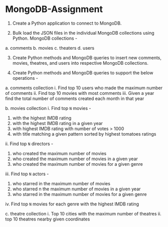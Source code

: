 # MongoDB-Assignment

1. Create a Python application to connect to MongoDB.

2. Bulk load the JSON files in the individual MongoDB collections using Python. MongoDB collections -

a. comments 
b. movies
c. theaters 
d. users

3. Create Python methods and MongoDB queries to insert new comments, movies, theatres, and users into respective MongoDB collections.

4. Create Python methods and MongoDB queries to support the below operations -

a. comments collection
i. Find top 10 users who made the maximum number of comments
ii. Find top 10 movies with most comments
iii. Given a year find the total number of comments created each month in that year

b. movies collection
i. Find top `N` movies -
1. with the highest IMDB rating
2. with the highest IMDB rating in a given year
3. with highest IMDB rating with number of votes > 1000
4. with title matching a given pattern sorted by highest tomatoes ratings

ii. Find top `N` directors -
1. who created the maximum number of movies
2. who created the maximum number of movies in a given year
3. who created the maximum number of movies for a given genre

iii. Find top `N` actors -
1. who starred in the maximum number of movies
2. who starred n the maximum number of movies in a given year
3. who starred in the maximum number of movies for a given genre

iv. Find top `N` movies for each genre with the highest IMDB rating

c. theatre collection
i. Top 10 cities with the maximum number of theatres
ii. top 10 theatres nearby given coordinates
